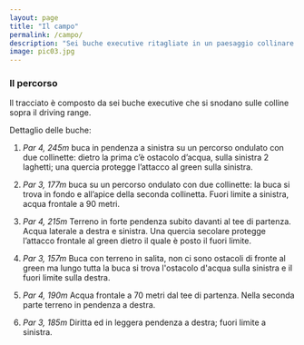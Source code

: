 ```yaml
---
layout: page
title: "Il campo"
permalink: /campo/
description: "Sei buche executive ritagliate in un paesaggio collinare immerso nella natura"
image: pic03.jpg
---
```


### Il percorso

Il tracciato è composto da sei buche executive che si snodano sulle colline sopra il driving range.

Dettaglio delle buche:

1. _Par 4, 245m_ buca in pendenza a sinistra su un percorso ondulato con due collinette: dietro la prima c’è ostacolo d’acqua, sulla sinistra 2 laghetti; una quercia protegge l’attacco al green sulla sinistra.

2. _Par 3, 177m_ buca su un percorso ondulato con due collinette: la buca si trova in fondo e all’apice della seconda collinetta. Fuori limite a sinistra, acqua frontale a 90 metri.

3. _Par 4, 215m_ Terreno in forte pendenza subito davanti al tee di partenza. Acqua laterale a destra e sinistra. Una quercia secolare protegge l’attacco frontale al green dietro il quale è posto il fuori limite.

4. _Par 3, 157m_ Buca con terreno in salita, non ci sono ostacoli di fronte al green ma lungo tutta la buca si trova l'ostacolo d'acqua sulla sinistra e il fuori limite sulla destra.

5. _Par 4, 190m_ Acqua frontale a 70 metri dal tee di partenza. Nella seconda parte terreno in pendenza a destra.

6. _Par 3, 185m_ Diritta ed in leggera pendenza a destra; fuori limite a sinistra. 
